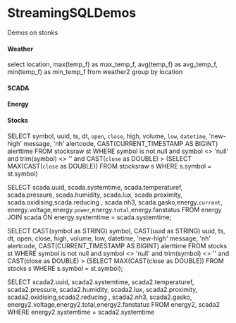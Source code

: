 # StreamingSQLDemos
Demos on stonks



#### Weather

select location, max(temp_f) as max_temp_f, avg(temp_f) as avg_temp_f, min(temp_f) as min_temp_f from weather2 
group by location

#### SCADA

#### Energy

#### Stocks

SELECT symbol, uuid, ts, dt, `open`, `close`, high, volume, `low`, `datetime`, 'new-high' message, 
'nh' alertcode, CAST(CURRENT_TIMESTAMP AS BIGINT) alerttime 
FROM stocksraw st 
WHERE symbol is not null 
and symbol <> 'null' and
trim(symbol) <> '' and 
CAST(`close` as DOUBLE) > 
(SELECT MAX(CAST(`close` as DOUBLE)) FROM stocksraw s 
WHERE s.symbol = st.symbol)



SELECT scada.uuid, scada.systemtime, scada.temperaturef, scada.pressure, scada.humidity, scada.lux, scada.proximity, 
scada.oxidising,scada.reducing , scada.nh3, scada.gasko,energy.`current`, energy.voltage,energy.`power`,energy.`total`,energy.fanstatus
FROM energy JOIN scada ON energy.systemtime = scada.systemtime;


SELECT CAST(symbol as STRING) symbol, CAST(uuid as STRING) uuid, ts, dt, open, close, high, volume, low, datetime, 'new-high' message, 'nh' alertcode, CAST(CURRENT_TIMESTAMP AS BIGINT) alerttime FROM stocks st WHERE symbol is not null and symbol <> 'null' and trim(symbol) <> '' and CAST(close as DOUBLE) > (SELECT MAX(CAST(close as DOUBLE)) FROM stocks s WHERE s.symbol = st.symbol);

SELECT scada2.uuid, scada2.systemtime, scada2.temperaturef, 
scada2.pressure, scada2.humidity, scada2.lux, scada2.proximity, 
scada2.oxidising,scada2.reducing , scada2.nh3, 
scada2.gasko, energy2.voltage,energy2.total,energy2.fanstatus 
FROM energy2, scada2 
WHERE energy2.systemtime = scada2.systemtime
